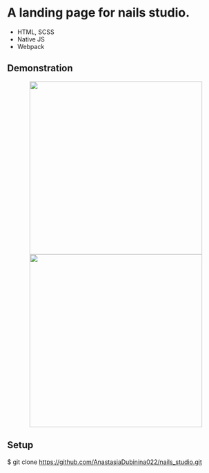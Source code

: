 # A landing page for nails studio.

- HTML, SCSS
- Native JS
- Webpack

## Demonstration

<p align="center">
  <img src="/images/demo-screenshots/demo-screenshot-1.png" width="400" />
  <img src="/images/demo-screenshots/demo-screenshot-2.png" width="400" />
</p>

## Setup

$ git clone https://github.com/AnastasiaDubinina022/nails_studio.git


